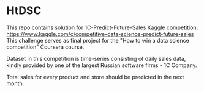 # HtDSC
This repo contains solution for 1C-Predict-Future-Sales Kaggle competition.
https://www.kaggle.com/c/competitive-data-science-predict-future-sales
This challenge serves as final project for the "How to win a data science competition" Coursera course.

Dataset in this competition is time-series consisting of daily sales data, kindly provided by one of the largest Russian software firms - 1C Company. 

Total sales for every product and store should be predicted in the next month.
